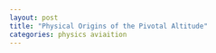 ```yaml
---
layout: post
title: "Physical Origins of the Pivotal Altitude"
categories: physics aviaition
---
```

